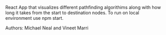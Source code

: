 React App that visualizes different pathfinding algorithims along with how long it takes from the start to destination nodes. To run on local environment use npm start.

Authors: Michael Neal and Vineet Marri 
